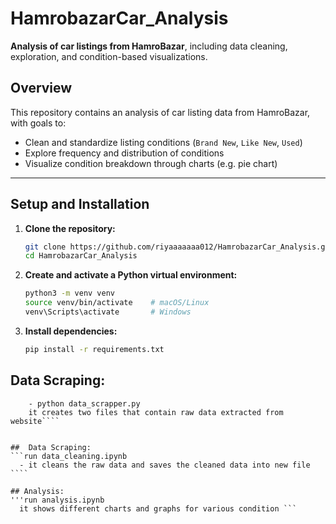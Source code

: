 # HamrobazarCar_Analysis 

**Analysis of car listings from HamroBazar**, including data cleaning, exploration, and condition-based visualizations.

##  Overview

This repository contains an analysis of car listing data from HamroBazar, with goals to:

- Clean and standardize listing conditions (`Brand New`, `Like New`, `Used`)  
- Explore frequency and distribution of conditions  
- Visualize condition breakdown through charts (e.g. pie chart)  

---

##  Setup and Installation

1. **Clone the repository:**

   ```bash
   git clone https://github.com/riyaaaaaaa012/HamrobazarCar_Analysis.git
   cd HamrobazarCar_Analysis
   ```

2. **Create and activate a Python virtual environment:**

   ```bash
   python3 -m venv venv
   source venv/bin/activate    # macOS/Linux
   venv\Scripts\activate       # Windows
   ```

3. **Install dependencies:**

   ```bash
   pip install -r requirements.txt
   ```

##  Data Scraping:
```run data_scrapper.py
    - python data_scrapper.py
    it creates two files that contain raw data extracted from website````


##  Data Scraping:
```run data_cleaning.ipynb
  - it cleans the raw data and saves the cleaned data into new file ````

## Analysis:
'''run analysis.ipynb
  it shows different charts and graphs for various condition ```







